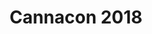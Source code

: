---
title: "Cannacon 2018"
layout: picture
picture: "/assets/posts/2018-02-16-cannacon-2018/20180216_233453006_iOS.jpg"
tags:
  - Amber Brick
  - Cannabis
---
